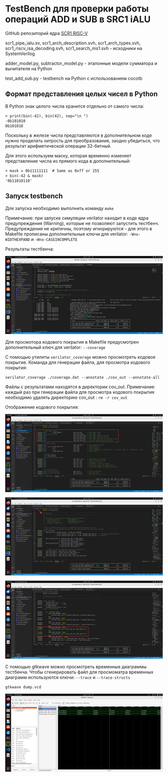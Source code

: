# TestBench для проверки работы операций ADD и SUB в SRC1 iALU 

GitHub репозиторий ядра [SCR1 RISC-V](https://github.com/syntacore/scr1/tree/master)

scr1_pipe_ialu.sv, scr1_arch_description.svh, scr1_arch_types.svh, scr1_riscv_isa_decoding.svh, scr1_search_ms1.svh - исходники на SystemVerilog

adder_model.py, subtractor_model.py - эталонные модели сумматора и вычитателя на Python

test_add_sub.py - testbench на Python с использованием cocotb



## Формат представления целых чисел в Python

В Python знак целого числа хранится отдельно от самого числа:

    > print(bin(-42), bin(42), sep="\n ")
    -0b101010
    0b101010

Поскольку в железе числа представляются в дополнительном коде нужно проделать хитрость для преобразования, заодно убедиться, что результат арифметической операции 32-битный.

Для этого используем маску, которая временно изменяет представление числа из прямого кода в дополнительный:

    > mask = 0b11111111  # Same as 0xff or 255
    > bin(-42 & mask)
    '0b11010110'



## Запуск testbench

Для запуска необходимо выполнить команду `make`

Примечание: при запуске симуляции verilator находит в коде ядра предупреждения (Warning), которые не позволяют запустить тестбенч. Предупреждения не критичны, поэтому игнорируются - для этого в Makefile прописаны дополнительные ключи для verilator: `-Wno-WIDTHEXPAND` и `-Wno-CASEINCOMPLETE`

Результаты тестбенча:

![Результаты тестбенча](./img/2024-03-24_14-52-55.png)

Для просмотора кодового покрытия в Makefile предусмотрен дополнительный ключ для verilator: `--coverage`

С помощью утилиты `verilator_coverage` можно просмотреть кодовое покрытие. Команда для генерации файла, для просмотра кодового покрытия:

    verilator_coverage ./coverage.dat --annotate ./cov_out --annotate-all

Файлы с результатами находятся в директории cov_out. Примечание: каждый раз при генерации файла для просмотра кодового покрытия необходимо удалять директорию cov_out : `rm -r cov_out`

Отображение кодового покрытия:

![Кодовое покрытие 1](./img/2024-03-24_14-54-40.png)

![Кодовое покрытие 2](./img/2024-03-24_14-56-35.png)

![Кодовое покрытие 3](./img/2024-03-24_15-01-54.png)

С помощью gtkwave можно просмотреть временные диаграммы тестбенча. Чтобы сгенерировать файл для просмоматра временных диаграмм используются ключи: `--trace` и `--trace-structs`

    gtkwave dump.vcd

![Временные диаграммы](./img/2024-03-24_21-08-41.png)
